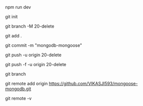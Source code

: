 npm run dev
  
git init

git branch -M 20-delete

git add . 

git commit -m "mongodb-mongoose"

git push -u origin 20-delete

git push -f -u origin 20-delete

git branch

git remote add origin https://github.com/VIKASJI593/mongoose-mongodb.git

git remote -v

